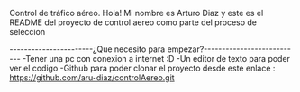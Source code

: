 Control de tráfico aéreo. 
Hola! Mi nombre es Arturo Diaz y este es el README del proyecto de control aereo como parte del proceso de seleccion

-----------------------¿Que necesito para empezar?---------------------------
-Tener una pc con conexion a internet :D
-Un editor de texto para poder ver el codigo
-Github para poder clonar el proyecto desde este enlace :  https://github.com/aru-diaz/controlAereo.git
